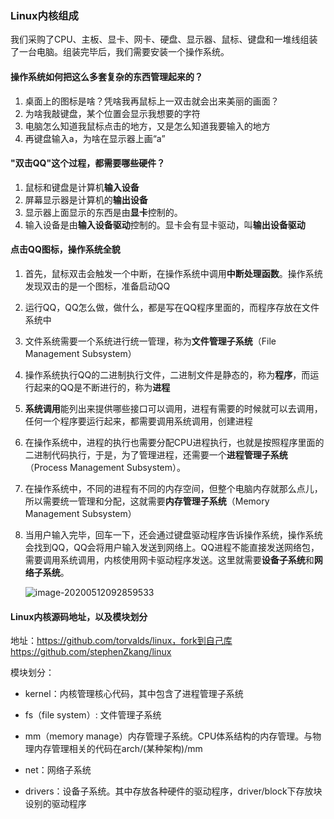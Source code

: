 ### Linux内核组成

我们采购了CPU、主板、显卡、网卡、硬盘、显示器、鼠标、键盘和一堆线组装了一台电脑。组装完毕后，我们需要安装一个操作系统。

#### 操作系统如何把这么多套复杂的东西管理起来的？

1. 桌面上的图标是啥？凭啥我再鼠标上一双击就会出来美丽的画面？
2. 为啥我敲键盘，某个位置会显示我想要的字符
3. 电脑怎么知道我鼠标点击的地方，又是怎么知道我要输入的地方
4. 再键盘输入a，为啥在显示器上画“a”

#### "双击QQ"这个过程，都需要哪些硬件？

1. 鼠标和键盘是计算机**输入设备**
2. 屏幕显示器是计算机的**输出设备**
3. 显示器上面显示的东西是由**显卡**控制的。
4. 输入设备是由**输入设备驱动**控制的。显卡会有显卡驱动，叫**输出设备驱动**

#### 点击QQ图标，操作系统全貌

1. 首先，鼠标双击会触发一个中断，在操作系统中调用**中断处理函数**。操作系统发现双击的是一个图标，准备启动QQ

2. 运行QQ，QQ怎么做，做什么，都是写在QQ程序里面的，而程序存放在文件系统中

3. 文件系统需要一个系统进行统一管理，称为**文件管理子系统**（File Management Subsystem）

4. 操作系统执行QQ的二进制执行文件，二进制文件是静态的，称为**程序**，而运行起来的QQ是不断进行的，称为**进程**

5. **系统调用**能列出来提供哪些接口可以调用，进程有需要的时候就可以去调用，任何一个程序要运行起来，都需要调用系统调用，创建进程

6. 在操作系统中，进程的执行也需要分配CPU进程执行，也就是按照程序里面的二进制代码执行，于是，为了管理进程，还需要一个**进程管理子系统**（Process Management Subsystem）。

7. 在操作系统中，不同的进程有不同的内存空间，但整个电脑内存就那么点儿，所以需要统一管理和分配，这就需要**内存管理子系统**（Memory Management Subsystem）

8. 当用户输入完毕，回车一下，还会通过键盘驱动程序告诉操作系统，操作系统会找到QQ，QQ会将用户输入发送到网络上。QQ进程不能直接发送网络包，需要调用系统调用，内核使用网卡驱动程序发送。这里就需要**设备子系统**和**网络子系统**。

   ![image-20200512092859533](D:\workIdea\learn\img\image-20200512092859533.png)

#### Linux内核源码地址，以及模块划分

地址：https://github.com/torvalds/linux，fork到自己库https://github.com/stephenZkang/linux

模块划分：

- kernel：内核管理核心代码，其中包含了进程管理子系统

- fs（file system）: 文件管理子系统

- mm（memory manage）内存管理子系统。CPU体系结构的内存管理。与物理内存管理相关的代码在arch/(某种架构)/mm

- net：网络子系统

- drivers：设备子系统。其中存放各种硬件的驱动程序，driver/block下存放块设别的驱动程序

  

​		

